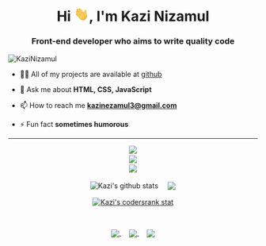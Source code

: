 <h1 align="center">Hi <img src="https://raw.githubusercontent.com/ABSphreak/ABSphreak/master/gifs/Hi.gif" width="30px">, I'm Kazi Nizamul</h1>
<h3 align="center">Front-end developer who aims to write quality code</h3>
<p align="left"> <img src="https://komarev.com/ghpvc/?username=KaziNizamul" alt="KaziNizamul" /> </p>

- 👨‍💻 All of my projects are available at [github](https://github.com/KaziNizamul?tab=repositories)

- 💬 Ask me about **HTML, CSS, JavaScript**

- 📫 How to reach me **kazinezamul3@gmail.com**

- ⚡ Fun fact **sometimes humorous**

<hr> 

<!---------------------------------------------------------------------- TECHNOLOGY STACKS ------------------------------------------------------------------>

<p align="center">
  <a href="https://skillicons.dev">
    <img src="https://skillicons.dev/icons?i=react,nextjs,angular,redux,javascript,typescript,html,css,scss,tailwind,jest,gitlab" /> <br>
    <img src="https://skillicons.dev/icons?i=aws,gcp,docker,kubernetes,terraform" /> <br>
    <img src="https://skillicons.dev/icons?i=nodejs,express,mongodb,mysql" /> <br>
  </a>
</p>




<!---------------------------------------------------------------------- GITHUB STATS ------------------------------------------------------------------>
<!--
<a href="https://github.com/KaziNizamul/github-readme-stats&theme=blueberry">
  <img align="center" src="https://github-readme-stats.vercel.app/api/top-langs/?username=KaziNizamul&theme=blueberry&hide=glsl,python,Jupyter%20Notebook" />
</a>
  
<a href="https://github.com/KaziNizamul/github-readme-stats&theme=blueberry">
  <img align="center" src="https://github-readme-stats.vercel.app/api?username=KaziNizamul&show_icons=true&theme=blueberry&line_height=27" alt="Kazi's github stats" />
</a>

-->
<p align="center">
  <img align="center" src="https://github-readme-stats.vercel.app/api?username=KaziNizamul&show_icons=true&theme=blueberry&line_height=20" alt="Kazi's github stats" />
  &nbsp;
  &nbsp;
  <img align="center" src="https://github-readme-stats.vercel.app/api/top-langs/?username=KaziNizamul&layout=compact&theme=blueberry&hide=glsl,python,Jupyter%20Notebook" />
</p>
  
  <!-- 
    <a href="#">![Github stats](https://github-readme-stats.vercel.app/api?username=KaziNizamul&theme=blueberry&count_private=true&hide_border=true&line_height=20)</a>
    <a href="#">![Top Langs](https://github-readme-stats.vercel.app/api/top-langs/?username=KaziNizamul&layout=compact&theme=blueberry&count_private=true&hide=glsl,Jupyter%20Notebook)</a>
  -->

<p align="center">
  <a href="https://profile.codersrank.io/user/kazinizamul/" target="_blank">
    <img align="center" width="78%" src="https://cr-ss-service.azurewebsites.net/api/ScreenShot?widget=summary&username=kazinizamul&show-avatar=true" alt="Kazi's codersrank stat" />
  </a
>
</p>


<br>



<p align="center">
  <a href="https://www.linkedin.com/in/kazinizamul/">
    <img align="center" src="https://skillicons.dev/icons?i=linkedin" />
  </a>
  &nbsp;
  &nbsp;
   <a href="https://twitter.com/nizamul_kazi">
    <img align="center" src="https://skillicons.dev/icons?i=twitter" />
  </a>
  &nbsp;
  &nbsp;
  <a href="mailto:kazinezamul3@gmail.com">
    <img align="center" src="https://skillicons.dev/icons?i=gmail" />
  </a>
</p>


